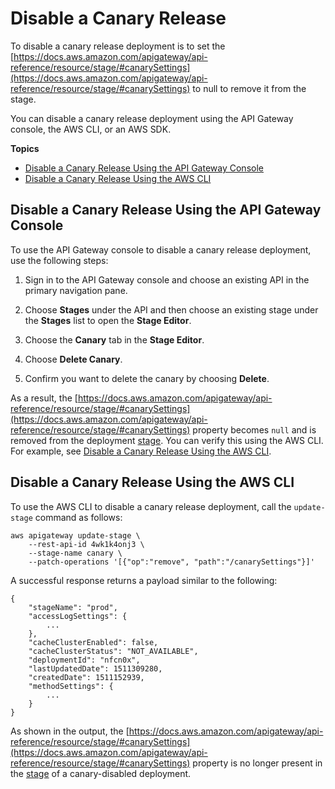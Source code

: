 # Disable a Canary Release<a name="delete-canary-deployment"></a>

To disable a canary release deployment is to set the [https://docs.aws.amazon.com/apigateway/api-reference/resource/stage/#canarySettings](https://docs.aws.amazon.com/apigateway/api-reference/resource/stage/#canarySettings) to null to remove it from the stage\. 

You can disable a canary release deployment using the API Gateway console, the AWS CLI, or an AWS SDK\.

**Topics**
+ [Disable a Canary Release Using the API Gateway Console](#delete-canary-release-console)
+ [Disable a Canary Release Using the AWS CLI](#delete-canary-release-cli)

## Disable a Canary Release Using the API Gateway Console<a name="delete-canary-release-console"></a>

To use the API Gateway console to disable a canary release deployment, use the following steps:

1.  Sign in to the API Gateway console and choose an existing API in the primary navigation pane\.

1.  Choose **Stages** under the API and then choose an existing stage under the **Stages** list to open the **Stage Editor**\.

1.  Choose the **Canary** tab in the **Stage Editor**\.

1.  Choose **Delete Canary**\.

1.  Confirm you want to delete the canary by choosing **Delete**\.

As a result, the [https://docs.aws.amazon.com/apigateway/api-reference/resource/stage/#canarySettings](https://docs.aws.amazon.com/apigateway/api-reference/resource/stage/#canarySettings) property becomes `null` and is removed from the deployment [stage](https://docs.aws.amazon.com/apigateway/api-reference/resource/stage/)\. You can verify this using the AWS CLI\. For example, see [Disable a Canary Release Using the AWS CLI](#delete-canary-release-cli)\.

## Disable a Canary Release Using the AWS CLI<a name="delete-canary-release-cli"></a>

To use the AWS CLI to disable a canary release deployment, call the `update-stage` command as follows:

```
aws apigateway update-stage \
    --rest-api-id 4wk1k4onj3 \
    --stage-name canary \
    --patch-operations '[{"op":"remove", "path":"/canarySettings"}]'
```

A successful response returns a payload similar to the following:

```
{
    "stageName": "prod", 
    "accessLogSettings": {
        ...
    }, 
    "cacheClusterEnabled": false, 
    "cacheClusterStatus": "NOT_AVAILABLE", 
    "deploymentId": "nfcn0x", 
    "lastUpdatedDate": 1511309280, 
    "createdDate": 1511152939, 
    "methodSettings": {
        ...
    }
}
```

 As shown in the output, the [https://docs.aws.amazon.com/apigateway/api-reference/resource/stage/#canarySettings](https://docs.aws.amazon.com/apigateway/api-reference/resource/stage/#canarySettings) property is no longer present in the [stage](https://docs.aws.amazon.com/apigateway/api-reference/resource/stage/) of a canary\-disabled deployment\.

